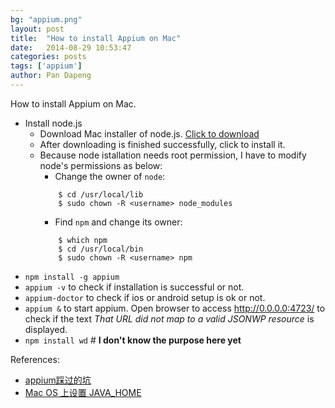 ```yaml
---
bg: "appium.png"
layout: post
title:  "How to install Appium on Mac"
date:   2014-08-29 10:53:47
categories: posts
tags: ['appium']
author: Pan Dapeng
---
```

How to install Appium on Mac.


* Install node.js
    * Download Mac installer of node.js. [Click to download](http://nodejs.org/dist/v0.10.31/node-v0.10.31.pkg)
    * After downloading is finished successfully, click to install it.
    * Because node istallation needs root permission, I have to modify node's permissions as below:
        * Change the owner of `node`: 
        ```
            $ cd /usr/local/lib 
            $ sudo chown -R <username> node_modules
        ```
        * Find `npm` and change its owner:
        ```
            $ which npm
            $ cd /usr/local/bin
            $ sudo chown -R <username> npm
        ```
* `npm install -g appium`
* `appium -v` to check if installation is successful or not.
* `appium-doctor` to check if ios or android setup is ok or not.
* `appium &` to start appium. Open browser to access http://0.0.0.0:4723/ to check if the text *That URL did not map to a valid JSONWP resource* is displayed.
* `npm install wd` # **I don't know the purpose here yet**



References:
* [appium踩过的坑](http://blog.csdn.net/wirelessqa/article/details/29188665)
* [Mac OS 上设置 JAVA_HOME](http://han.guokai.blog.163.com/blog/static/136718271201301183938165/)
